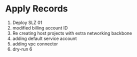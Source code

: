 # Apply Records

1. Deploy SLZ 01
2. modified billing account ID
3. Re creating host projects with extra networking backbone
4. adding default service account
5. adding vpc connector
6. dry-run 6

